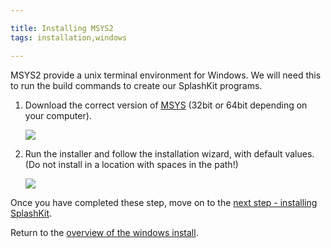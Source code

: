 ```yaml
---

title: Installing MSYS2
tags: installation,windows

---
```


MSYS2 provide a unix terminal environment for Windows. We will need this to run the build commands to create our SplashKit programs.

1. Download the correct version of [MSYS](http://www.msys2.org) (32bit or 64bit depending on your computer).

    ![](images/install-gifs/Windows/1.gif)

1. Run the installer and follow the installation wizard, with default values. (Do not install in a location with spaces in the path!)

    ![](images/install-gifs/Windows/2.gif)

Once you have completed these step, move on to the [next step - installing SplashKit](/articles/installation/windows/step-2.html).

Return to the [overview of the windows install](/articles/installation/windows).
